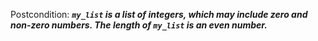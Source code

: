 Postcondition: ***`my_list` is a list of integers, which may include zero and non-zero numbers. The length of `my_list` is an even number.***